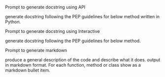 Prompt to generate docstring using API

generate docstring following the PEP guidelines for below method written in Python.

Prompt to generate docstring using Interactive

generate docstring following the PEP guidelines for below method.

Prompt to generate markdown

produce a general description of the code and describe what it does. output in markdown format. For each function, method or class show as a markdown bullet item.